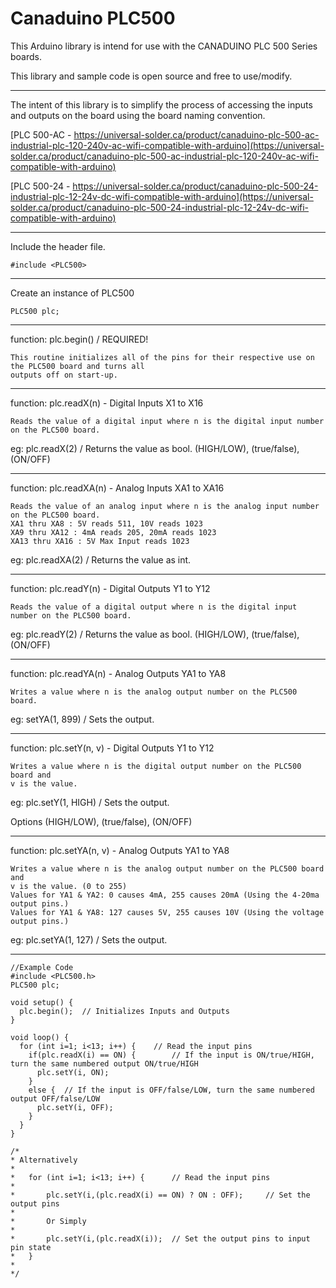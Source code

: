 # Canaduino PLC500

This Arduino library is intend for use with the CANADUINO PLC 500 Series boards.

This library and sample code is open source and free to use/modify.

--------------------------------------------------------------------------------
The intent of this library is to simplify the process of accessing the inputs and outputs on the board using the board naming convention.

[PLC 500-AC - https://universal-solder.ca/product/canaduino-plc-500-ac-industrial-plc-120-240v-ac-wifi-compatible-with-arduino](https://universal-solder.ca/product/canaduino-plc-500-ac-industrial-plc-120-240v-ac-wifi-compatible-with-arduino)

[PLC 500-24 - https://universal-solder.ca/product/canaduino-plc-500-24-industrial-plc-12-24v-dc-wifi-compatible-with-arduino](https://universal-solder.ca/product/canaduino-plc-500-24-industrial-plc-12-24v-dc-wifi-compatible-with-arduino)

--------------------------------------------------------------------------------
Include the header file.

	#include <PLC500>
--------------------------------------------------------------------------------
Create an instance of PLC500

	PLC500 plc;
--------------------------------------------------------------------------------
function: plc.begin() / REQUIRED!

	This routine initializes all of the pins for their respective use on the PLC500 board and turns all
	outputs off on start-up.

--------------------------------------------------------------------------------
function: plc.readX(n) - Digital Inputs X1 to X16

	Reads the value of a digital input where n is the digital input number on the PLC500 board.

eg: plc.readX(2) / Returns the value as bool. (HIGH/LOW), (true/false), (ON/OFF)

--------------------------------------------------------------------------------
function: plc.readXA(n) - Analog Inputs XA1 to XA16

	Reads the value of an analog input where n is the analog input number on the PLC500 board.
	XA1 thru XA8 : 5V reads 511, 10V reads 1023
	XA9 thru XA12 : 4mA reads 205, 20mA reads 1023
	XA13 thru XA16 : 5V Max Input reads 1023

eg: plc.readXA(2) / Returns the value as int.

--------------------------------------------------------------------------------
function: plc.readY(n) - Digital Outputs Y1 to Y12

	Reads the value of a digital output where n is the digital input number on the PLC500 board.

eg: plc.readY(2) / Returns the value as bool. (HIGH/LOW), (true/false), (ON/OFF)

--------------------------------------------------------------------------------
function: plc.readYA(n) - Analog Outputs YA1 to YA8

	Writes a value where n is the analog output number on the PLC500 board.

eg: setYA(1, 899) / Sets the output.

--------------------------------------------------------------------------------
function: plc.setY(n, v) - Digital Outputs Y1 to Y12

	Writes a value where n is the digital output number on the PLC500 board and
	v is the value.
	
eg: plc.setY(1, HIGH) / Sets the output.

Options (HIGH/LOW), (true/false), (ON/OFF)

--------------------------------------------------------------------------------
function: plc.setYA(n, v) - Analog Outputs YA1 to YA8

	Writes a value where n is the analog output number on the PLC500 board and
	v is the value. (0 to 255)
	Values for YA1 & YA2: 0 causes 4mA, 255 causes 20mA (Using the 4-20ma output pins.)
	Values for YA1 & YA8: 127 causes 5V, 255 causes 10V (Using the voltage output pins.)

eg: plc.setYA(1, 127) / Sets the output.

--------------------------------------------------------------------------------
	//Example Code
	#include <PLC500.h>
	PLC500 plc;
	
	void setup() {
	  plc.begin();  // Initializes Inputs and Outputs
	}

	void loop() {  
	  for (int i=1; i<13; i++) {  	// Read the input pins
	    if(plc.readX(i) == ON) {      	// If the input is ON/true/HIGH, turn the same numbered output ON/true/HIGH
	      plc.setY(i, ON);
	    }
	    else {	// If the input is OFF/false/LOW, turn the same numbered output OFF/false/LOW
	      plc.setY(i, OFF);
	    }
	  }
	}
	
	/*
	* Alternatively
	*
	*	for (int i=1; i<13; i++) {  	// Read the input pins
	*
	*		plc.setY(i,(plc.readX(i) == ON) ? ON : OFF);     // Set the output pins
	*
	*		Or Simply
	*
	*		plc.setY(i,(plc.readX(i));	// Set the output pins to input pin state
  	*	}
	*
	*/
	
